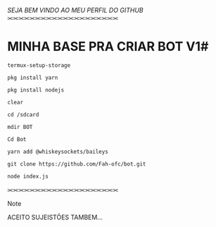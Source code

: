 _SEJA BEM VINDO AO MEU PERFIL DO GITHUB_
⫘⫘⫘⫘⫘⫘⫘⫘⫘⫘⫘⫘⫘⫘⫘⫘⫘⫘⫘⫘

# MINHA BASE PRA CRIAR BOT V1#

`termux-setup-storage`

`pkg install yarn`

`pkg install nodejs`

`clear`

`cd /sdcard`

`mdir BOT`

`Cd Bot`

`yarn add @whiskeysockets/baileys`

`git clone https://github.com/Fah-ofc/bot.git`

`node index.js`

⫘⫘⫘⫘⫘⫘⫘⫘⫘⫘⫘⫘⫘⫘⫘⫘⫘⫘⫘⫘
> [!NOTE]
> ACEITO SUJEISTÕES TAMBEM...

